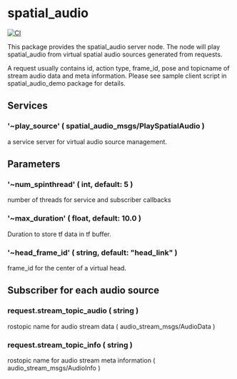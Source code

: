 # spatial_audio

[![CI](https://github.com/sktometometo/spatial_audio/actions/workflows/main.yaml/badge.svg)](https://github.com/sktometometo/spatial_audio/actions/workflows/main.yaml)

This package provides the spatial_audio server node. The node will play spatial_audio from virtual spatial audio sources generated from requests.

A request usually contains id, action type, frame_id, pose and topicname of stream audio data and meta information. Please see sample client script in spatial_audio_demo package for details.

## Services

### '~play_source' ( spatial_audio_msgs/PlaySpatialAudio )

a service server for virtual audio source management.

## Parameters

### '~num_spinthread' ( int, default: 5 )

number of threads for service and subscriber callbacks

### '~max_duration' ( float, default: 10.0 )

Duration to store tf data in tf buffer.

### '~head_frame_id' ( string, default: "head_link" )

frame_id for the center of a virtual head.

## Subscriber for each audio source

### request.stream_topic_audio ( string )

rostopic name for audio stream data ( audio_stream_msgs/AudioData )

### request.stream_topic_info ( string )

rostopic name for audio stream meta information ( audio_stream_msgs/AudioInfo )
